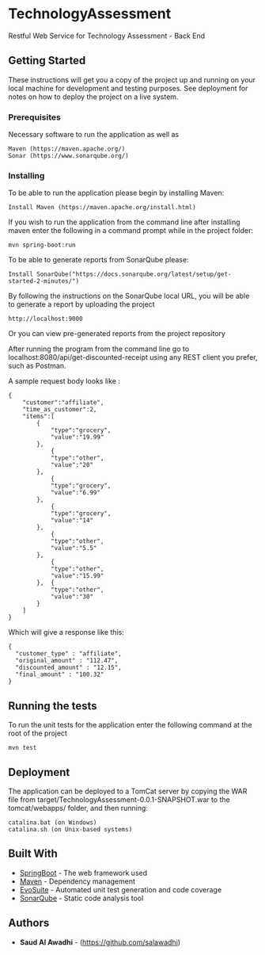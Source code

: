 # TechnologyAssessment
Restful Web Service for Technology Assessment - Back End

## Getting Started

These instructions will get you a copy of the project up and running on your local machine for development and testing purposes. See deployment for notes on how to deploy the project on a live system.

### Prerequisites

Necessary software to run the application as well as 

```
Maven (https://maven.apache.org/)
Sonar (https://www.sonarqube.org/)
```

### Installing

To be able to run the application please begin by installing Maven:

```
Install Maven (https://maven.apache.org/install.html)
```

If you wish to run the application from the command line after installing maven enter the following in a command prompt while in the project folder:

```
mvn spring-boot:run
```

To be able to generate reports from SonarQube please:

```
Install SonarQube("https://docs.sonarqube.org/latest/setup/get-started-2-minutes/")
```

By following the instructions on the SonarQube local URL, you will be able to generate a report by uploading the project

```
http://localhost:9000
```

Or you can view pre-generated reports from the project repository

After running the program from the command line go to localhost:8080/api/get-discounted-receipt using any REST client you prefer, such as Postman.

A sample request body looks like :

```
{
	"customer":"affiliate",
	"time_as_customer":2,
	"items":[
		{
			"type":"grocery",
			"value":"19.99"
		},
			{
			"type":"other",
			"value":"20"
		},
			{
			"type":"grocery",
			"value":"6.99"
		},
			{
			"type":"grocery",
			"value":"14"
		},
			{
			"type":"other",
			"value":"5.5"
		},
			{
			"type":"other",
			"value":"15.99"
		},	{
			"type":"other",
			"value":"30"
		}
	]
}
```

Which will give a response like this:

```
{
  "customer_type" : "affiliate",
  "original_amount" : "112.47",
  "discounted_amount" : "12.15",
  "final_amount" : "100.32"
}
```

## Running the tests

To run the unit tests for the application enter the following command at the root of the project

```
mvn test
```

## Deployment

The application can be deployed to a TomCat server by copying the WAR file from target/TechnologyAssessment-0.0.1-SNAPSHOT.war to the tomcat/webapps/ folder, and then running:

```
catalina.bat (on Windows)
catalina.sh (on Unix-based systems)
```

## Built With

* [SpringBoot](http://start.spring.io) - The web framework used
* [Maven](https://maven.apache.org/) - Dependency management
* [EvoSuite](http://www.evosuite.org) - Automated unit test generation and code coverage
* [SonarQube](https://www.sonarqube.org/) - Static code analysis tool

## Authors

* **Saud Al Awadhi** - (https://github.com/salawadhi)
